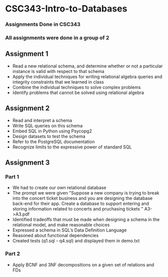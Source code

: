# CSC343-Intro-to-Databases
### Assignments Done in CSC343
### All assignments were done in a group of 2
## Assignment 1
- Read a new relational schema, and determine whether or not a particular     instance is valid with respect to that schema
- Apply the individual techniques for writing relational algebra queries and   integrity constraints that we learned in class
- Combine the individual techniques to solve complex problems
- Identify problems that cannot be solved using relational algebra

## Assignment 2
- Read and interpret a schema
- Write SQL queries on this schema
- Embed SQL in Python using Psycopg2
- Design datasets to test the schema
- Refer to the PostgreSQL documentation
- Recognize limits to the expressive power of standard SQL

## Assignment 3
### Part 1
- We had to create our own relational database
- The prompt we were given "Suppose a new company is trying to break into     the concert ticket business and you are designing the database back-end     for their app. Create a database to support entering and storing             information related to concerts and pruchasing tickets "
  A3->A3.pdf
- Identified tradeoffs that must be made when designing a schema in the     relational model, and make reasonable choices
- Expressed a schema in SQL’s Data Definition Language
- Reasoned about functional dependencies
- Created tests (q1.sql - q4.sql) and displayed them in demo.txt
### Part 2
- Apply BCNF and 3NF decompositions on a given set of relations and FDs

